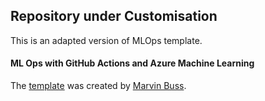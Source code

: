 ## Repository under Customisation
This is an adapted version of MLOps template.

#### ML Ops with GitHub Actions and Azure Machine Learning
The [template](https://github.com/machine-learning-apps/ml-template-azure) was created by [Marvin Buss](https://github.com/marvinbuss).



